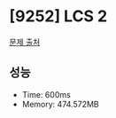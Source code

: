 # [9252] LCS 2

[문제 출처](https://www.acmicpc.net/problem/9252)

## 성능

- Time: 600ms
- Memory: 474.572MB